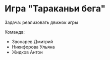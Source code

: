 ﻿# Игра "Тараканьи бега"


Задача: реализовать движок игры

Команда:

 - Звонарев Дмитрий
 - Никифорова Ульяна
 - Жидков Антон
